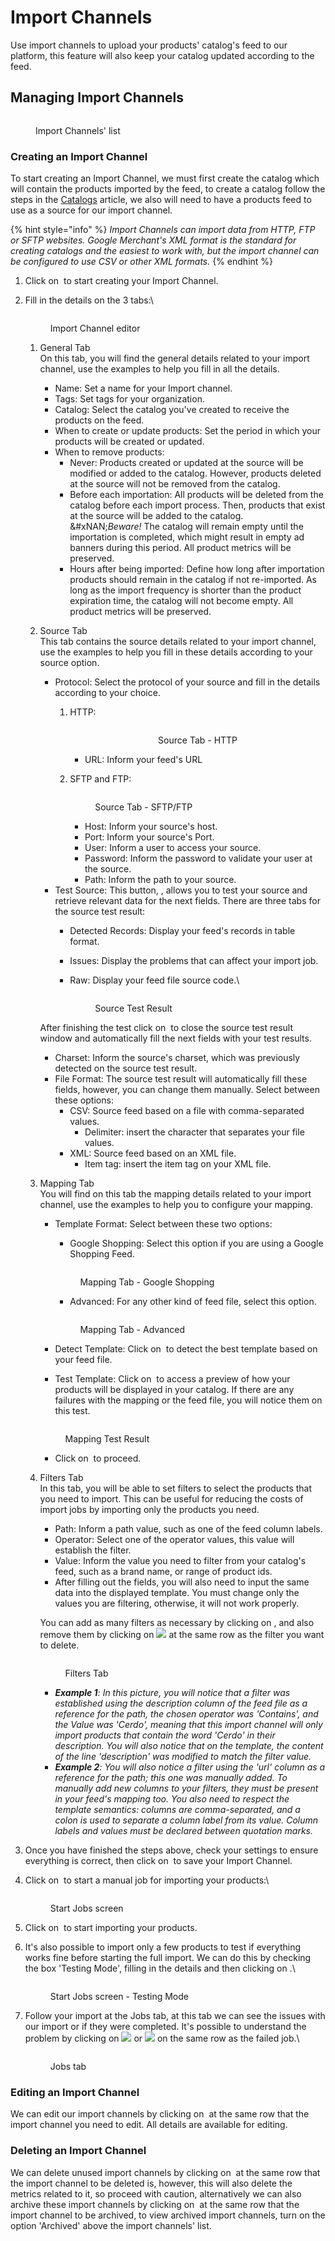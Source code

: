 # Import Channels

Use import channels to upload your products' catalog's feed to our platform, this feature will also keep your catalog updated according to the feed.

## Managing Import Channels

<figure><img src="../../.gitbook/assets/image (8) (6) (1).png" alt=""><figcaption><p>Import Channels' list</p></figcaption></figure>

### Creating an Import Channel

To start creating an Import Channel, we must first create the catalog which will contain the products imported by the feed, to create a catalog follow the steps in the [Catalogs](catalogs.md) article, we also will need to have a products feed to use as a source for our import channel.

{% hint style="info" %}
_Import Channels can import data from HTTP, FTP or SFTP websites. Google Merchant's XML format is the standard for creating catalogs and the easiest to work with, but the import channel can be configured to use CSV or other XML formats._
{% endhint %}

1. Click on <img src="../../.gitbook/assets/image (10) (6) (1).png" alt="" data-size="line"> to start creating your Import Channel.
2.  Fill in the details on the 3 tabs:\


    <figure><img src="../../.gitbook/assets/image (13) (6) (1).png" alt=""><figcaption><p>Import Channel editor</p></figcaption></figure>

    1. General Tab\
       On this tab, you will find the general details related to your import channel, use the examples to help you fill in all the details.
       * Name: Set a name for your Import channel.
       * Tags: Set tags for your organization.
       * Catalog: Select the catalog you've created to receive the products on the feed.
       * When to create or update products: Set the period in which your products will be created or updated.
       * When to remove products:&#x20;
         * Never: Products created or updated at the source will be modified or added to the catalog. However, products deleted at the source will not be removed from the catalog.
         * Before each importation: All products will be deleted from the catalog before each import process. Then, products that exist at the source will be added to the catalog.\
           &#xNAN;_&#x42;eware!_ The catalog will remain empty until the importation is completed, which might result in empty ad banners during this period. All product metrics will be preserved.
         * Hours after being imported: Define how long after importation products should remain in the catalog if not re-imported. As long as the import frequency is shorter than the product expiration time, the catalog will not become empty. All product metrics will be preserved.
    2.  Source Tab\
        This tab contains the source details related to your import channel, use the examples to help you fill in these details according to your source option.

        * Protocol: Select the protocol of your source and fill in the details according to your choice.
          1.  HTTP:

              <div align="center" data-full-width="false"><figure><img src="../../.gitbook/assets/Captura de tela 2024-08-27 121710.png" alt=""><figcaption><p>Source Tab - HTTP</p></figcaption></figure></div>

              * URL: Inform your feed's URL
          2.  SFTP and FTP:

              <figure><img src="../../.gitbook/assets/Captura de tela 2024-08-22 090041.png" alt=""><figcaption><p>Source Tab - SFTP/FTP</p></figcaption></figure>

              * Host: Inform your source's host.
              * Port: Inform your source's Port.
              * User: Inform a user to access your source.
              * Password: Inform the password to validate your user at the source.
              * Path: Inform the path to your source.
        * Test Source: This button, <img src="../../.gitbook/assets/image (356).png" alt="" data-size="line">, allows you to test your source and retrieve relevant data for the next fields. There are three tabs for the source test result:
          * Detected Records: Display your feed's records in table format.
          * Issues: Display the problems that can affect your import job.
          *   Raw: Display your feed file source code.\


              <figure><img src="../../.gitbook/assets/image (355).png" alt=""><figcaption><p>Source Test Result</p></figcaption></figure>

        After finishing the test click on <img src="../../.gitbook/assets/image (357).png" alt="" data-size="line"> to close the source test result window and automatically fill the next fields with your test results.

        * Charset: Inform the source's charset, which was previously detected on the source test result.
        * File Format: The source test result will automatically fill these fields, however, you can change them manually.  Select between these options:
          * CSV: Source feed based on a file with comma-separated values.
            * Delimiter: insert the character that separates your file values.
          * XML: Source feed based on an XML file.
            * Item tag: insert the item tag on your XML file.
    3.  Mapping Tab\
        You will find on this tab the mapping details related to your import channel, use the examples to help you to configure your mapping.

        *   Template Format: Select between these two options:

            * Google Shopping: Select this option if you are using a Google Shopping Feed.

            <figure><img src="../../.gitbook/assets/image (352) (1).png" alt=""><figcaption><p>Mapping Tab - Google Shopping</p></figcaption></figure>

            * Advanced: For any other kind of feed file, select this option.

            <figure><img src="../../.gitbook/assets/image (354).png" alt=""><figcaption><p>Mapping Tab - Advanced</p></figcaption></figure>
        * Detect Template: Click on <img src="../../.gitbook/assets/image (359).png" alt="" data-size="line"> to detect the best template based on your feed file.
        * Test Template: Click on <img src="../../.gitbook/assets/image (362).png" alt="" data-size="line"> to access a preview of how your products will be displayed in your catalog. If there are any failures with the mapping or the feed file, you will notice them on this test.

        <figure><img src="../../.gitbook/assets/Captura de tela 2024-09-18 145710.png" alt=""><figcaption><p>Mapping Test Result</p></figcaption></figure>

        * Click on <img src="../../.gitbook/assets/image (364).png" alt="" data-size="line"> to proceed.
    4.  Filters Tab\
        In this tab, you will be able to set filters to select the products that you need to import. This can be useful for reducing the costs of import jobs by importing only the products you need.

        * Path: Inform a path value, such as one of the feed column labels.
        * Operator: Select one of the operator values, this value will establish the filter.
        * Value: Inform the value you need to filter from your catalog's feed, such as a brand name, or range of product ids.
        * After filling out the fields, you will also need to input the same data into the displayed template. You must change only the values you are filtering, otherwise, it will not work properly.

        You can add as many filters as necessary by clicking on <img src="../../.gitbook/assets/image (441).png" alt="" data-size="original">, and also remove them by clicking on ![](<../../.gitbook/assets/image (442).png>) at the same row as the filter you want to delete.



        <figure><img src="../../.gitbook/assets/Captura de tela 2024-12-19 110001.png" alt=""><figcaption><p>Filters Tab</p></figcaption></figure>

        * _**Example 1**:_&#x20;_&#x20;In this picture, you will notice that a filter was established using the description column of the feed file as a reference for the path, the chosen operator was 'Contains', and the Value was 'Cerdo', meaning that this import channel will only import products that contain the word 'Cerdo' in their description. You will also notice that on the template, the content of the line 'description' was modified to match the filter value._
        * _**Example 2**: You will also notice a filter using the 'url' column as a reference for the path; this one was manually added. To manually add new columns to your filters, they must be present in your feed's mapping too. You also need to respect the template semantics: columns are comma-separated, and a colon is used to separate a column label from its value. Column labels and values must be declared between quotation marks._
3. Once you have finished the steps above, check your settings to ensure everything is correct, then click on <img src="../../.gitbook/assets/image (15) (6) (1).png" alt="" data-size="line"> to save your Import Channel.
4.  Click on <img src="../../.gitbook/assets/image (2) (1) (2) (1).png" alt="" data-size="original"> to start a manual job for importing your products:\


    <figure><img src="../../.gitbook/assets/image (2) (1) (2) (1) (1).png" alt=""><figcaption><p>Start Jobs screen</p></figcaption></figure>
5. Click on <img src="../../.gitbook/assets/image (3) (6).png" alt="" data-size="line"> to start importing your products.
6.  It's also possible to import only a few products to test if everything works fine before starting the full import. We can do this by checking the box 'Testing Mode', filling in the details and then clicking on <img src="../../.gitbook/assets/image (4) (6) (1).png" alt="" data-size="line">.\


    <figure><img src="../../.gitbook/assets/image (114).png" alt=""><figcaption><p>Start Jobs screen - Testing Mode</p></figcaption></figure>
7.  Follow your import at the Jobs tab, at this tab we can see the issues with our import or if they were completed. It's possible to understand the problem by clicking on  ![](<../../.gitbook/assets/image (59).png>) or ![](<../../.gitbook/assets/image (60).png>) on the same row as the failed job.\


    <figure><img src="../../.gitbook/assets/image (57).png" alt=""><figcaption><p>Jobs tab</p></figcaption></figure>

### Editing an Import Channel

We can edit our import channels by clicking on <img src="../../.gitbook/assets/image (5) (6) (1).png" alt="" data-size="line"> at the same row that the import channel you need to edit. All details are available for editing.&#x20;

### Deleting an Import Channel

We can delete unused import channels by clicking on <img src="../../.gitbook/assets/image (7) (6) (1).png" alt="" data-size="line"> at the same row that the import channel to be deleted is, however, this will also delete the metrics related to it, so proceed with caution, alternatively we can also archive these import channels by clicking on <img src="../../.gitbook/assets/image (6) (6) (1).png" alt="" data-size="line"> at the same row that the import channel to be archived, to view archived import channels, turn on the option 'Archived' above the import channels' list.
